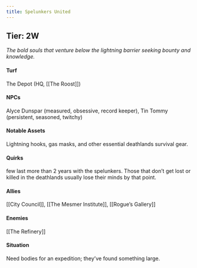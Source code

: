 ```yaml
---
title: Spelunkers United
---
```


## Tier: 2W
*The bold souls that venture below the lightning barrier seeking bounty and knowledge.* 

#### **Turf**
The Depot (HQ, [[The Roost]])

#### **NPCs**
Alyce Dunspar (measured, obsessive, record keeper), Tin Tommy (persistent, seasoned, twitchy)

#### **Notable Assets**
Lightning hooks, gas masks, and other essential deathlands survival gear.

#### **Quirks**
few last more than 2 years with the spelunkers. Those that don’t get lost or killed in the deathlands usually lose their minds by that point.

#### **Allies**
[[City Council]], [[The Mesmer Institute]], [[Rogue’s Gallery]]

#### **Enemies**
[[The Refinery]]

#### **Situation** 
Need bodies for an expedition; they’ve found something large.  